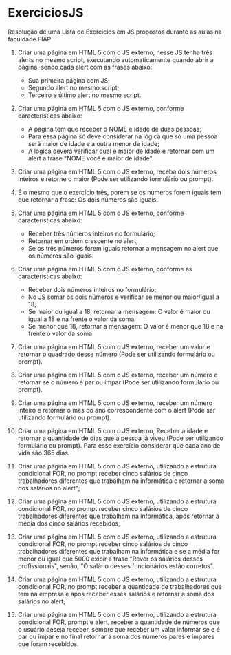 # ExerciciosJS

Resolução de uma Lista de Exercicios em JS propostos durante as aulas na faculdade FIAP

1) Criar uma página em HTML 5 com o JS externo, nesse JS tenha três alerts no mesmo script, executando automaticamente quando abrir a página, sendo cada alert com as frases abaixo:
	- Sua primeira página com JS;
	- Segundo alert no mesmo script;
	- Terceiro e último alert no mesmo script.

2) Criar uma página em HTML 5 com o JS externo, conforme características abaixo:
	- A página tem que receber o NOME e idade de duas pessoas;
	- Para essa página só deve considerar na lógica que só uma pessoa será maior de idade e a outra menor de idade;
	- A lógica deverá verificar qual é maior de idade e retornar com um alert a frase "NOME você é maior de idade".

3) Criar uma página em HTML 5 com o JS externo, receba dois números inteiros e retorne o maior (Pode ser utilizando formulário ou prompt).

4) É o mesmo que o exercício três, porém se os números forem iguais tem que retornar a frase: Os dois números são iguais.

5) Criar uma página em HTML 5 com o JS externo, conforme características abaixo:

	- Receber três números inteiros no formulário;
	- Retornar em ordem crescente no alert;
	- Se os três números forem iguais retornar a mensagem no alert que os números são iguais.

6) Criar uma página em HTML 5 com o JS externo, conforme as características abaixo:
	- Receber dois números inteiros no formulário;
	- No JS somar os dois números e verificar se menor ou maior/igual a 18;
	- Se maior ou igual a 18, retornar a mensagem: O valor é maior ou igual a 18 e na frente o valor da soma.
  	- Se menor que 18, retornar a mensagem: O valor é menor que 18 e na frente o valor da soma.

7) Criar uma página em HTML 5 com o JS externo, receber um valor e retornar o quadrado desse número (Pode ser utilizando formulário ou prompt).

8) Criar uma página em HTML 5 com o JS externo, receber um número e retornar se o número é par ou ímpar (Pode ser utilizando formulário ou prompt).

9) Criar uma página em HTML 5 com o JS externo, receber um número inteiro e retornar o mês do ano correspondente com o alert (Pode ser utilizando formulário ou prompt).

10) Criar uma página em HTML 5 com o JS externo, Receber a idade e retornar a quantidade de dias que a pessoa já viveu (Pode ser utilizando formulário ou prompt). Para esse exercício considerar que cada ano de vida são 365 dias.

11) Criar uma página em HTML 5 com o JS externo, utilizando a estrutura condicional FOR, no prompt receber cinco salários de cinco trabalhadores diferentes que trabalham na informática e retornar a soma dos salários no alert";

12) Criar uma página em HTML 5 com o JS externo, utilizando a estrutura condicional FOR, no prompt receber cinco salários de cinco trabalhadores diferentes que trabalham na informática, após retornar a média dos cinco salários recebidos;

13) Criar uma página em HTML 5 com o JS externo, utilizando a estrutura condicional FOR, no prompt receber cinco salários de cinco trabalhadores diferentes que trabalham na informática e se a média for menor ou igual que 5000 exibir a frase "Rever os salários desses profissionais", senão, "O salário desses funcionários estão corretos".

14) Criar uma página em HTML 5 com o JS externo, utilizando a estrutura condicional FOR, no prompt receber a quantidade de trabalhadores que tem na empresa e após receber esses salários e retornar  a soma dos salários no alert;

15) Criar uma página em HTML 5 com o JS externo, utilizando a estrutura condicional FOR, prompt e alert, receber a quantidade de números que o usuário deseja receber, sempre que receber um valor informar se e é par ou ímpar e no final retornar a soma dos números pares e ímpares que foram recebidos.
